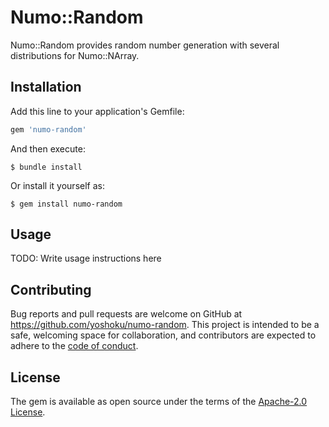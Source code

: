 # Numo::Random

Numo::Random provides random number generation with several distributions for Numo::NArray.

## Installation

Add this line to your application's Gemfile:

```ruby
gem 'numo-random'
```

And then execute:

    $ bundle install

Or install it yourself as:

    $ gem install numo-random

## Usage

TODO: Write usage instructions here

## Contributing

Bug reports and pull requests are welcome on GitHub at https://github.com/yoshoku/numo-random.
This project is intended to be a safe, welcoming space for collaboration,
and contributors are expected to adhere to the [code of conduct](https://github.com/[USERNAME]/numo-random/blob/main/CODE_OF_CONDUCT.md).

## License

The gem is available as open source under the terms of the [Apache-2.0 License](https://www.apache.org/licenses/LICENSE-2.0).
